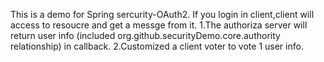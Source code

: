 This is a  demo for Spring sercurity-OAuth2. 
If you login in client,client will access to resoucre and get a messge from it.
1.The  authoriza server will return user info (included org.github.securityDemo.core.authority  relationship) in callback.
2.Customized a client voter to vote 1 user info.